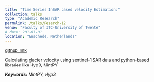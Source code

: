 ```yaml
---
title: "Time Series InSAR based velocity Estimation:"
collection: talks
type: "Academic Research"
permalink: /talks/Reserch-12
venue: "Faculty of ITC-University of Twente"
# date: 201-03-01
location: "Enschede, Netherlands"
---
```


[github_link](https://github.com/omkarjadhav296)

Calculating glacier velocity using sentinel-1 SAR data and python-based libraries like Hyp3, MintPY 

___Keywords:__  MintPY, Hyp3_